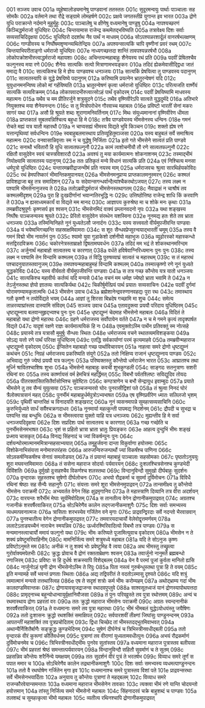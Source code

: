 001	सञ्जय उवाच
001a	व्यूहेष्वालोड्यमानेषु पाण्डवानां ततस्ततः
001c	सुदूरमन्वयुः पार्थाः पाञ्चालाः सह सोमकैः
002a	वर्तमाने तथा रौद्रे सङ्ग्रामे लोमहर्षणे
002c	प्रक्षये जगतस्तीव्रे युगान्त इव भारत
003a	द्रोणे युधि पराक्रान्ते नर्दमाने मुहुर्मुहुः
003c	पाञ्चालेषु च क्षीणेषु वध्यमानेषु पाण्डुषु
004a	नापश्यच्छरणं किञ्चिद्धर्मराजो युधिष्ठिरः
004c	चिन्तयामास राजेन्द्र कथमेतद्भविष्यति
005a	तत्रावेक्ष्य दिशः सर्वाः सव्यसाचिदिदृक्षया
005c	युधिष्ठिरो ददर्शाथ नैव पार्थं न माधवम्
006a	सोऽपश्यन्नरशार्दूलं वानरर्षभलक्षणम्
006c	गाण्डीवस्य च निर्घोषमशृण्वन्व्यथितेन्द्रियः
007a	अपश्यन्सात्यकिं चापि वृष्णीनां प्रवरं रथम्
007c	चिन्तयाभिपरीताङ्गो धर्मराजो युधिष्ठिरः
007e	नाध्यगच्छत्तदा शान्तिं तावपश्यन्नरर्षभौ
008a	लोकोपक्रोशभीरुत्वाद्धर्मराजो महायशाः
008c	अचिन्तयन्महाबाहुः शैनेयस्य रथं प्रति
009a	पदवीं प्रेषितश्चैव फल्गुनस्य मया रणे
009c	शैनेयः सात्यकिः सत्यो मित्राणामभयङ्करः
010a	तदिदं ह्येकमेवासीद्द्विधा जातं ममाद्य वै
010c	सात्यकिश्च हि मे ज्ञेयः पाण्डवश्च धनञ्जयः
011a	सात्यकिं प्रेषयित्वा तु पाण्डवस्य पदानुगम्
011c	सात्वतस्यापि कं युद्धे प्रेषयिष्ये पदानुगम्
012a	करिष्यामि प्रयत्नेन भ्रातुरन्वेषणं यदि
012c	युयुधानमनन्विष्य लोको मां गर्हयिष्यति
013a	भ्रातुरन्वेषणं कृत्वा धर्मराजो युधिष्ठिरः
013c	परित्यजति वार्ष्णेयं सात्यकिं सत्यविक्रमम्
014a	लोकापवादभीरुत्वात्सोऽहं पार्थं वृकोदरम्
014c	पदवीं प्रेषयिष्यामि माधवस्य महात्मनः
015a	यथैव च मम प्रीतिरर्जुने शत्रुसूदने
015c	तथैव वृष्णिवीरेऽपि सात्वते युद्धदुर्मदे
016a	अतिभारे नियुक्तश्च मया शैनेयनन्दनः
016c	स तु मित्रोपरोधेन गौरवाच्च महाबलः
016e	प्रविष्टो भारतीं सेनां मकरः सागरं यथा
017a	असौ हि श्रूयते शब्दः शूराणामनिवर्तिनाम्
017c	मिथः संयुध्यमानानां वृष्णिवीरेण धीमता
018a	प्राप्तकालं सुबलवन्निश्चित्य बहुधा हि मे
018c	तत्रैव पाण्डवेयस्य भीमसेनस्य धन्विनः
018e	गमनं रोचते मह्यं यत्र यातौ महारथौ
019a	न चाप्यसह्यं भीमस्य विद्यते भुवि किञ्चन
019c	शक्तो ह्येष रणे यत्तान्पृथिव्यां सर्वधन्विनः
019e	स्वबाहुबलमास्थाय प्रतिव्यूहितुमञ्जसा
020a	यस्य बाहुबलं सर्वे समाश्रित्य महात्मनः
020c	वनवासान्निवृत्ताः स्म न च युद्धेषु निर्जिताः
021a	इतो गते भीमसेने सात्वतं प्रति पाण्डवे
021c	सनाथौ भवितारौ हि युधि सात्वतफल्गुनौ
022a	कामं त्वशोचनीयौ तौ रणे सात्वतफल्गुनौ
022c	रक्षितौ वासुदेवेन स्वयं चास्त्रविशारदौ
023a	अवश्यं तु मया कार्यमात्मनः शोकनाशनम्
023c	तस्माद्भीमं नियोक्ष्यामि सात्वतस्य पदानुगम्
023e	ततः प्रतिकृतं मन्ये विधानं सात्यकिं प्रति
024a	एवं निश्चित्य मनसा धर्मपुत्रो युधिष्ठिरः
024c	यन्तारमब्रवीद्राजन्भीमं प्रति नयस्व माम्
025a	धर्मराजवचः श्रुत्वा सारथिर्हयकोविदः
025c	रथं हेमपरिष्कारं भीमान्तिकमुपानयत्
026a	भीमसेनमनुप्राप्य प्राप्तकालमनुस्मरन्
026c	कश्मलं प्राविशद्राजा बहु तत्र समादिशन्
027a	यः सदेवान्सगन्धर्वान्दैत्यांश्चैकरथोऽजयत्
027c	तस्य लक्ष्म न पश्यामि भीमसेनानुजस्य ते
028a	ततोऽब्रवीद्धर्मराजं भीमसेनस्तथागतम्
028c	नैवाद्राक्षं न चाश्रौषं तव कश्मलमीदृशम्
029a	पुरा हि दुःखदीर्णानां भवान्गतिरभूद्धि नः
029c	उत्तिष्ठोत्तिष्ठ राजेन्द्र शाधि किं करवाणि ते
030a	न ह्यसाध्यमकार्यं वा विद्यते मम मानद
030c	आज्ञापय कुरुश्रेष्ठ मा च शोके मनः कृथाः
031a	तमब्रवीदश्रुपूर्णः कृष्णसर्प इव श्वसन्
031c	भीमसेनमिदं वाक्यं प्रम्लानवदनो नृपः
032a	यथा शङ्खस्य निर्घोषः पाञ्चजन्यस्य श्रूयते
032c	प्रेरितो वासुदेवेन संरब्धेन यशस्विना
032e	नूनमद्य हतः शेते तव भ्राता धनञ्जयः
033a	तस्मिन्विनिहते नूनं युध्यतेऽसौ जनार्दनः
033c	यस्य सत्त्ववतो वीर्यमुपजीवन्ति पाण्डवाः
034a	यं भयेष्वभिगच्छन्ति सहस्राक्षमिवामराः
034c	स शूरः सैन्धवप्रेप्सुरन्वयाद्भारतीं चमूम्
035a	तस्य वै गमनं विद्मो भीम नावर्तनं पुनः
035c	श्यामो युवा गुडाकेशो दर्शनीयो महाभुजः
036a	व्यूढोरस्को महास्कन्धो मत्तद्विरदविक्रमः
036c	चकोरनेत्रस्ताम्राक्षो द्विषतामघवर्धनः
037a	तदिदं मम भद्रं ते शोकस्थानमरिन्दम
037c	अर्जुनार्थं महाबाहो सात्वतस्य च कारणात्
038a	वर्धते हविषेवाग्निरिध्यमानः पुनः पुनः
038c	तस्य लक्ष्म न पश्यामि तेन विन्दामि कश्मलम्
039a	तं विद्धि पुरुषव्याघ्रं सात्वतं च महारथम्
039c	स तं महारथं पश्चादनुयातस्तवानुजम्
039e	तमपश्यन्महाबाहुमहं विन्दामि कश्मलम्
040a	तस्मात्कृष्णो रणे नूनं युध्यते युद्धकोविदः
040c	यस्य वीर्यवतो वीर्यमुपजीवन्ति पाण्डवाः
041a	स तत्र गच्छ कौन्तेय यत्र यातो धनञ्जयः
041c	सात्यकिश्च महावीर्यः कर्तव्यं यदि मन्यसे
041e	वचनं मम धर्मज्ञ ज्येष्ठो भ्राता भवामि ते
042a	न तेऽर्जुनस्तथा ज्ञेयो ज्ञातव्यः सात्यकिर्यथा
042c	चिकीर्षुर्मत्प्रियं पार्थ प्रयातः सव्यसाचिनः
042e	पदवीं दुर्गमां घोरामगम्यामकृतात्मभिः
043	भीमसेन उवाच
043a	ब्रह्मेशानेन्द्रवरुणानवहद्यः पुरा रथः
043c	तमास्थाय गतौ कृष्णौ न तयोर्विद्यते भयम्
044a	आज्ञां तु शिरसा बिभ्रदेष गच्छामि मा शुचः
044c	समेत्य तान्नरव्याघ्रांस्तव दास्यामि संविदम्
045	सञ्जय उवाच
045a	एतावदुक्त्वा प्रययौ परिदाय युधिष्ठिरम्
045c	धृष्टद्युम्नाय बलवान्सुहृद्भ्यश्च पुनः पुनः
045e	धृष्टद्युम्नं चेदमाह भीमसेनो महाबलः
046a	विदितं ते महाबाहो यथा द्रोणो महारथः
046c	ग्रहणे धर्मराजस्य सर्वोपायेन वर्तते
047a	न च मे गमने कृत्यं तादृक्पार्षत विद्यते
047c	यादृशं रक्षणे राज्ञः कार्यमात्ययिकं हि नः
048a	एवमुक्तोऽस्मि पार्थेन प्रतिवक्तुं स्म नोत्सहे
048c	प्रयास्ये तत्र यत्रासौ मुमूर्षुः सैन्धवः स्थितः
048e	धर्मराजस्य वचने स्थातव्यमविशङ्कया
049a	सोऽद्य यत्तो रणे पार्थं परिरक्ष युधिष्ठिरम्
049c	एतद्धि सर्वकार्याणां परमं कृत्यमाहवे
050a	तमब्रवीन्महाराज धृष्टद्युम्नो वृकोदरम्
050c	ईप्सितेन महाबाहो गच्छ पार्थाविचारयन्
051a	नाहत्वा समरे द्रोणो धृष्टद्युम्नं कथंचन
051c	निग्रहं धर्मराजस्य प्रकरिष्यति संयुगे
052a	ततो निक्षिप्य राजानं धृष्टद्युम्नाय पाण्डवः
052c	अभिवाद्य गुरुं ज्येष्ठं प्रययौ यत्र फल्गुनः
053a	परिष्वक्तस्तु कौन्तेयो धर्मराजेन भारत
053c	आघ्रातश्च तथा मूर्ध्नि श्रावितश्चाशिषः शुभाः
054a	भीमसेनो महाबाहुः कवची शुभकुण्डली
054c	साङ्गदः सतनुत्राणः सशरी रथिनां वरः
055a	तस्य कार्ष्णायसं वर्म हेमचित्रं महर्द्धिमत्
055c	विबभौ पर्वतश्लिष्टः सविद्युदिव तोयदः
056a	पीतरक्तासितसितैर्वासोभिश्च सुवेष्टितः
056c	कण्ठत्राणेन च बभौ सेन्द्रायुध इवाम्बुदः
057a	प्रयाते भीमसेने तु तव सैन्यं युयुत्सया
057c	पाञ्चजन्यरवो घोरः पुनरासीद्विशां पते
058a	तं श्रुत्वा निनदं घोरं त्रैलोक्यत्रासनं महत्
058c	पुनर्भीमं महाबाहुर्धर्मपुत्रोऽभ्यभाषत
059a	एष वृष्णिप्रवीरेण ध्मातः सलिलजो भृशम्
059c	पृथिवीं चान्तरिक्षं च विनादयति शङ्खराट्
060a	नूनं व्यसनमापन्ने सुमहत्सव्यसाचिनि
060c	कुरुभिर्युध्यते सार्धं सर्वैश्चक्रगदाधरः
061a	नूनमार्या महत्कुन्ती पापमद्य निदर्शनम्
061c	द्रौपदी च सुभद्रा च पश्यन्ति सह बन्धुभिः
062a	स भीमस्त्वरया युक्तो याहि यत्र धनञ्जयः
062c	मुह्यन्तीव हि मे सर्वा धनञ्जयदिदृक्षया
062e	दिशः सप्रदिशः पार्थ सात्वतस्य च कारणात्
063a	गच्छ गच्छेति च पुनर्भीमसेनमभाषत
063c	भृशं स प्रहितो भ्रात्रा भ्राता भ्रातुः प्रियङ्करः
063e	आहत्य दुन्दुभिं भीमः शङ्खं प्रध्माय चासकृत्
064a	विनद्य सिंहनादं च ज्यां विकर्षन्पुनः पुनः
064c	दर्शयन्घोरमात्मानममित्रान्सहसाभ्ययात्
065a	तमूहुर्जवना दान्ता विकुर्वाणा हयोत्तमाः
065c	विशोकेनाभिसंयत्ता मनोमारुतरंहसः
066a	आरुजन्विरुजन्पार्थो ज्यां विकर्षंश्च पाणिना
066c	सोऽवकर्षन्विकर्षंश्च सेनाग्रं समलोडयत्
067a	तं प्रयान्तं महाबाहुं पाञ्चालाः सहसोमकाः
067c	पृष्ठतोऽनुययुः शूरा मघवन्तमिवामराः
068a	तं ससेना महाराज सोदर्याः पर्यवारयन्
068c	दुःशलश्चित्रसेनश्च कुण्डभेदी विविंशतिः
069a	दुर्मुखो दुःसहश्चैव विकर्णश्च शलस्तथा
069c	विन्दानुविन्दौ सुमुखो दीर्घबाहुः सुदर्शनः
070a	वृन्दारकः सुहस्तश्च सुषेणो दीर्घलोचनः
070c	अभयो रौद्रकर्मा च सुवर्मा दुर्विमोचनः
071a	विविधै रथिनां श्रेष्ठाः सह सैन्यैः सहानुगैः
071c	संयत्ताः समरे शूरा भीमसेनमुपाद्रवन्
072a	तान्समीक्ष्य तु कौन्तेयो भीमसेनः पराक्रमी
072c	अभ्यवर्तत वेगेन सिंहः क्षुद्रमृगानिव
073a	ते महास्त्राणि दिव्यानि तत्र वीरा अदर्शयन्
073c	वारयन्तः शरैर्भीमं मेघाः सूर्यमिवोदितम्
074a	स तानतीत्य वेगेन द्रोणानीकमुपाद्रवत्
074c	अग्रतश्च गजानीकं शरवर्षैरवाकिरत्
075a	सोऽचिरेणैव कालेन तद्गजानीकमाशुगैः
075c	दिशः सर्वाः समभ्यस्य व्यधमत्पवनात्मजः
076a	त्रासिताः शरभस्येव गर्जितेन वने मृगाः
076c	प्राद्रवन्द्विरदाः सर्वे नदन्तो भैरवान्रवान्
077a	पुनश्चातीत्य वेगेन द्रोणानीकमुपाद्रवत्
077c	तमवारयदाचार्यो वेलेवोद्वृत्तमर्णवम्
078a	ललाटेऽताडयच्चैनं नाराचेन स्मयन्निव
078c	ऊर्ध्वरश्मिरिवादित्यो विबभौ तत्र पाण्डवः
079a	स मन्यमानस्त्वाचार्यो ममायं फल्गुनो यथा
079c	भीमः करिष्यते पूजामित्युवाच वृकोदरम्
080a	भीमसेन न ते शक्यं प्रवेष्टुमरिवाहिनीम्
080c	मामनिर्जित्य समरे शत्रुमध्ये महाबल
081a	यदि ते सोऽनुजः कृष्णः प्रविष्टोऽनुमते मम
081c	अनीकं न तु शक्यं भोः प्रवेष्टुमिह वै त्वया
082a	अथ भीमस्तु तच्छ्रुत्वा गुरोर्वाक्यमपेतभीः
082c	क्रुद्धः प्रोवाच वै द्रोणं रक्तताम्रेक्षणः श्वसन्
083a	तवार्जुनो नानुमते ब्रह्मबन्धो रणाजिरम्
083c	प्रविष्टः स हि दुर्धर्षः शक्रस्यापि विशेद्बलम्
084a	येन वै परमां पूजां कुर्वता मानितो ह्यसि
084c	नार्जुनोऽहं घृणी द्रोण भीमसेनोऽस्मि ते रिपुः
085a	पिता नस्त्वं गुरुर्बन्धुस्तथा पुत्रा हि ते वयम्
085c	इति मन्यामहे सर्वे भवन्तं प्रणताः स्थिताः
086a	अद्य तद्विपरीतं ते वदतोऽस्मासु दृश्यते
086c	यदि शत्रुं त्वमात्मानं मन्यसे तत्तथास्त्विह
086e	एष ते सदृशं शत्रोः कर्म भीमः करोम्यहम्
087a	अथोद्भ्राम्य गदां भीमः कालदण्डमिवान्तकः
087c	द्रोणायावसृजद्राजन्स रथादवपुप्लुवे
088a	साश्वसूतध्वजं यानं द्रोणस्यापोथयत्तदा
088c	प्रामृद्नाच्च बहून्योधान्वायुर्वृक्षानिवौजसा
089a	तं पुनः परिवव्रुस्ते तव पुत्रा रथोत्तमम्
089c	अन्यं च रथमास्थाय द्रोणः प्रहरतां वरः
090a	ततः क्रुद्धो महाराज भीमसेनः पराक्रमी
090c	अग्रतः स्यन्दनानीकं शरवर्षैरवाकिरत्
091a	ते वध्यमानाः समरे तव पुत्रा महारथाः
091c	भीमं भीमबलं युद्धेऽयोधयंस्तु जयैषिणः
092a	ततो दुःशासनः क्रुद्धो रथशक्तिं समाक्षिपत्
092c	सर्वपारशवीं तीक्ष्णां जिघांसुः पाण्डुनन्दनम्
093a	आपतन्तीं महाशक्तिं तव पुत्रप्रचोदिताम्
093c	द्विधा चिच्छेद तां भीमस्तदद्भुतमिवाभवत्
094a	अथान्यैर्निशितैर्बाणैः सङ्क्रुद्धः कुण्डभेदिनम्
094c	सुषेणं दीर्घनेत्रं च त्रिभिस्त्रीनवधीद्बली
095a	ततो वृन्दारकं वीरं कुरूणां कीर्तिवर्धनम्
095c	पुत्राणां तव वीराणां युध्यतामवधीत्पुनः
096a	अभयं रौद्रकर्माणं दुर्विमोचनमेव च
096c	त्रिभिस्त्रीनवधीद्भीमः पुनरेव सुतांस्तव
097a	वध्यमाना महाराज पुत्रास्तव बलीयसा
097c	भीमं प्रहरतां श्रेष्ठं समन्तात्पर्यवारयन्
098a	विन्दानुविन्दौ सहितौ सुवर्माणं च ते सुतम्
098c	प्रहसन्निव कौन्तेयः शरैर्निन्ये यमक्षयम्
099a	ततः सुदर्शनं वीरं पुत्रं ते भरतर्षभ
099c	विव्याध समरे तूर्णं स पपात ममार च
100a	सोऽचिरेणैव कालेन तद्रथानीकमाशुगैः
100c	दिशः सर्वाः समभ्यस्य व्यधमत्पाण्डुनन्दनः
101a	ततो वै रथघोषेण गर्जितेन मृगा इव
101c	वध्यमानाश्च समरे पुत्रास्तव विशां पते
101e	प्राद्रवन्सरथाः सर्वे भीमसेनभयार्दिताः
102a	अनुयाय तु कौन्तेयः पुत्राणां ते महद्बलम्
102c	विव्याध समरे राजन्कौरवेयान्समन्ततः
103a	वध्यमाना महाराज भीमसेनेन तावकाः
103c	त्यक्त्वा भीमं रणे यान्ति चोदयन्तो हयोत्तमान्
104a	तांस्तु निर्जित्य समरे भीमसेनो महाबलः
104c	सिंहनादरवं चक्रे बाहुशब्दं च पाण्डवः
105a	तलशब्दं च सुमहत्कृत्वा भीमो महाबलः
105c	व्यतीत्य रथिनश्चापि द्रोणानीकमुपाद्रवत्
